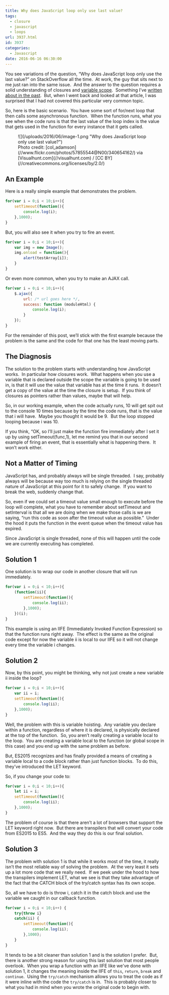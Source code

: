 ```yaml
---
title: Why does JavaScript loop only use last value?
tags:
  - closure
  - javascript
  - loops
url: 3937.html
id: 3937
categories:
  - Javascript
date: 2016-06-16 06:30:00
---
```


You see variations of the question, “Why does JavaScript loop only use the last value?” on StackOverflow all the time.  At work, the guy that sits next to me just ran into the same issue.  And the answer to the question requires a solid understanding of closures and [variable scope](/javascript-scope/).  Something I’ve [written about in the past](/javascript-scope/).  But, when I went back and looked at that article, I was surprised that I had not covered this particular very common topic.

So, here is the basic scenario.  You have some sort of for/next loop that then calls some asynchronous function.  When the function runs, what you see when the code runs is that the last value of the loop index is the value that gets used in the function for every instance that it gets called.

<figure>![](/uploads/2016/06/image-1.png "Why does JavaScript loop only use last value?")<figcaption>Photo credit: [col_adamson](//www.flickr.com/photos/57855544@N00/340654162/) via [Visualhunt.com](//visualhunt.com) / [CC BY](//creativecommons.org/licenses/by/2.0/)</figcaption></figure>

<!-- more -->

An Example
----------

Here is a really simple example that demonstrates the problem.

``` javascript
for(var i = 0;i < 10;i++){
    setTimeout(function(){
        console.log(i);
    },1000);
}
```

But, you will also see it when you try to fire an event.

``` javascript
for(var i = 0;i < 10;i++){
    var img = new Image();
    img.onload = function(){
        alert(testArray[i]);
    }
}
```

Or even more common, when you try to make an AJAX call.

``` javascript
for(var i = 0;i < 10;i++){
    $.ajax({
        url: /* url goes here */,
        success: function (moduleHtml) {
            console.log(i);
        }
    });
}
```

For the remainder of this post, we’ll stick with the first example because the problem is the same and the code for that one has the least moving parts.

The Diagnosis
-------------

The solution to the problem starts with understanding how JavaScript works.  In particular how closures work.  What happens when you use a variable that is declared outside the scope the variable is going to be used in, is that it will use the value that variable has at the time it runs.  It doesn’t get a copy of the value at the time the closure is setup.  If you think of closures as pointers rather than values, maybe that will help.

So, in our working example, when the code actually runs, 10 will get spit out to the console 10 times because by the time the code runs, that is the value that i will have.  Maybe you thought it would be 9.  But the loop stopped looping because i was 10.

If you think, “OK, so I’ll just make the function fire immediately after I set it up by using setTimeout(func,1), let me remind you that in our second example of firing an event, that is essentially what is happening there.  It won’t work either.

Not a Matter of Timing
----------------------

JavaScript has, and probably always will be single threaded.  I say, probably always will be because way too much is relying on the single threaded nature of JavaScript at this point for it to safely change.  If you want to break the web, suddenly change that.

So, even if we could set a timeout value small enough to execute before the loop will complete, what you have to remember about setTimeout and setInterval is that all we are doing when we make those calls is we are saying, “run this code as soon after the timeout value as possible.”  Under the hood it puts the function in the event queue when the timeout value has expired.

Since JavaScript is single threaded, none of this will happen until the code we are currently executing has completed.

Solution 1
----------

One solution is to wrap our code in another closure that will run immediately.

``` javascript
for(var i = 0;i < 10;i++){
    (function(ii){
        setTimeout(function(){
            console.log(ii);
        },1000);
    })(i);
}
```

This example is using an IIFE (Immediately Invoked Function Expression) so that the function runs right away.  The effect is the same as the original code except for now the variable ii is local to our IIFE so it will not change every time the variable i changes.

Solution 2
----------

Now, by this point, you might be thinking, why not just create a new variable ii inside the loop?

``` javascript
for(var i = 0;i < 10;i++){
    var ii = i;
    setTimeout(function(){
        console.log(ii);
    },1000);
}
```

Well, the problem with this is variable hoisting.  Any variable you declare within a function, regardless of where it is declared, is physically declared at the top of the function.  So, you aren’t really creating a variable local to the loop.  You are creating a variable local to the function (or global scope in this case) and you end up with the same problem as before.

But, ES2015 recognizes and has finally provided a means of creating a variable local to a code block rather than just function blocks.  To do this, they’ve introduced the LET keyword.

So, if you change your code to:

``` javascript
for(var i = 0;i < 10;i++){
    let ii = i;
    setTimeout(function(){
        console.log(ii);
    },1000);
}
```

The problem of course is that there aren’t a lot of browsers that support the LET keyword right now.  But there are transpilers that will convert your code from ES2015 to ES5.  And the way they do this is our final solution.

Solution 3
----------

The problem with solution 1 is that while it works most of the time, it really isn’t the most reliable way of solving the problem.  At the very least it sets up a lot more code that we really need.  If we peek under the hood to how the transpilers implement LET, what we see is that they take advantage of the fact that the CATCH block of the try/catch syntax has its own scope.

So, all we have to do is throw i, catch it in the catch block and use the variable we caught in our callback function.

``` javascript
for(var i = 0;i < 10;i++) {
    try{throw i}
    catch(ii) {
        setTimeout(function(){
            console.log(ii);
        },1000);
    }
}
```

It tends to be a bit cleaner than solution 1 and is the solution I prefer.  But, there is another strong reason for using this last solution that most people overlook.  When you wrap a function with an IIFE like we've done with solution 1, it changes the meaning inside the IIFE of `this`, `return`, `break` and `continue`.  Using the `try/catch` mechanism allows you to treat the code as if it were inline with the code the `try/catch` is in.  This is probably closer to what you had in mind when you wrote the original code to begin with.

